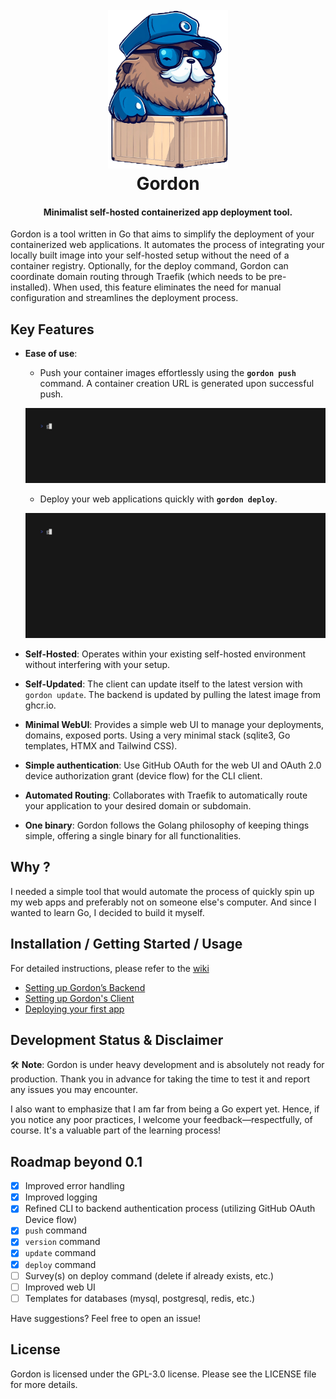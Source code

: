 <h1 align="center">
  <br>
 <img src="https://github.com/bnema/gordon/blob/main/internal/webui/public/assets/imgs/gordon-mascot-mq-trsp.png?raw=true" alt="Gordon" width="192">
  <br>
  Gordon
  <br>
</h1>

<h4 align="center">Minimalist self-hosted containerized app deployment tool.</h4>


Gordon is a tool written in Go that aims to simplify the deployment of your containerized web applications. It automates the process of integrating your locally built image into your self-hosted setup without the need of a container registry. 
Optionally, for the deploy command, Gordon can coordinate domain routing through Traefik (which needs to be pre-installed). When used, this feature eliminates the need for manual configuration and streamlines the deployment process.

## **Key Features**

- **Ease of use**:
  - Push your container images effortlessly using the **`gordon push`** command. A container creation URL is generated upon successful push.

  ![Demo Push](assets/vhs/demo_push.gif?raw=true)

  - Deploy your web applications quickly with **`gordon deploy`**.

  ![Demo Deploy](assets/vhs/demo_deploy.gif?raw=true)

- **Self-Hosted**: Operates within your existing self-hosted environment without interfering with your setup.
- **Self-Updated**: The client can update itself to the latest version with `gordon update`. The backend is updated by pulling the latest image from ghcr.io.
- **Minimal WebUI**: Provides a simple web UI to manage your deployments, domains, exposed ports. Using a very minimal stack (sqlite3, Go templates, HTMX and Tailwind CSS).
- **Simple authentication**: Use GitHub OAuth for the web UI and OAuth 2.0 device authorization grant (device flow) for the CLI client.
- **Automated Routing**: Collaborates with Traefik to automatically route your application to your desired domain or subdomain.
- **One binary**: Gordon follows the Golang philosophy of keeping things simple, offering a single binary for all functionalities.

## **Why ?**

I needed a simple tool that would automate the process of quickly spin up my web apps and preferably not on someone else's computer. And since I wanted to learn Go, I decided to build it myself.

## **Installation / Getting Started / Usage**

For detailed instructions, please refer to the [wiki](https://github.com/bnema/gordon/wiki/)

- [Setting up Gordon’s Backend](https://github.com/bnema/gordon/wiki/Setting-up-Gordon%E2%80%99s-Backend)
- [Setting up Gordon's Client](https://github.com/bnema/gordon/wiki/Setting-up-Gordon's-Client)
- [Deploying your first app](https://github.com/bnema/gordon/wiki/First-deployment)


## **Development Status & Disclaimer**

🛠️ **Note**: Gordon is under heavy development and is absolutely not ready for production. Thank you in advance for taking the time to test it and report any issues you may encounter.

I also want to emphasize that I am far from being a Go expert yet. Hence, if you notice any poor practices, I welcome your feedback—respectfully, of course. It's a valuable part of the learning process!

## **Roadmap beyond 0.1**

- [x] Improved error handling
- [x] Improved logging
- [x] Refined CLI to backend authentication process (utilizing GitHub OAuth Device flow)
- [x] `push` command
- [x] `version` command
- [x] `update` command
- [x] `deploy` command
- [ ] Survey(s) on deploy command (delete if already exists, etc.)
- [ ] Improved web UI
- [ ] Templates for databases (mysql, postgresql, redis, etc.)

Have suggestions? Feel free to open an issue!

## **License**

Gordon is licensed under the GPL-3.0 license. Please see the LICENSE file for more details.
